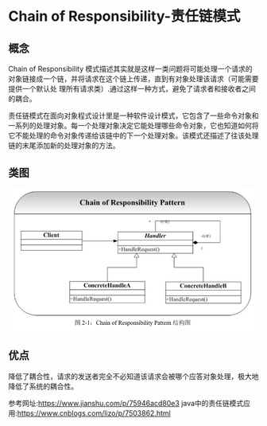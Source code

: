 # Chain of Responsibility-责任链模式

## 概念
Chain of Responsibility 模式描述其实就是这样一类问题将可能处理一个请求的对象链接成一个链，并将请求在这个链上传递，直到有对象处理该请求（可能需要提供一个默认处
理所有请求类）.通过这样一种方式，避免了请求者和接收者之间的耦合。

责任链模式在面向对象程式设计里是一种软件设计模式，它包含了一些命令对象和一系列的处理对象。每一个处理对象决定它能处理哪些命令对象，它也知道如何将它不能处理的命令对象传递给该链中的下一个处理对象。该模式还描述了往该处理链的末尾添加新的处理对象的方法。

## 类图
![类图](../../../../../../../../images/chain.png) 

## 优点
降低了耦合性，请求的发送者完全不必知道该请求会被哪个应答对象处理，极大地降低了系统的耦合性。

参考网址:https://www.jianshu.com/p/75946acd80e3
java中的责任链模式应用:https://www.cnblogs.com/lizo/p/7503862.html
